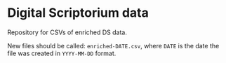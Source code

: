 # Digital Scriptorium data

Repository for CSVs of enriched DS data.

New files should be called: `enriched-DATE.csv`, where `DATE` is the date the file was created in `YYYY-MM-DD` format.
